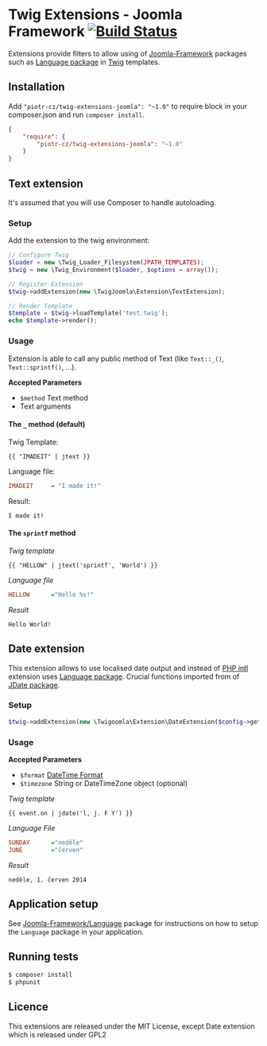 Twig Extensions - Joomla Framework [![Build Status](https://travis-ci.org/piotr-cz/Twig-extensions-Joomla.svg?branch=master)](https://travis-ci.org/piotr-cz/Twig-extensions-Joomla)
===============================

Extensions provide filters to allow using of [Joomla-Framework][2] packages such as [Language package][3] in [Twig][1] templates.


## Installation

Add `"piotr-cz/twig-extensions-joomla": "~1.0"` to require block in your composer.json and run `composer install`.

```json
{
	"require": {
		"piotr-cz/twig-extensions-joomla": "~1.0"
	}
}
```


## Text extension

It's assumed that you will use Composer to handle autoloading.

### Setup

Add the extension to the twig environment:

```php
// Configure Twig
$loader = new \Twig_Loader_Filesystem(JPATH_TEMPLATES);
$twig = new \Twig_Environment($loader, $options = array());

// Register Extension
$twig->addExtension(new \TwigJoomla\Extension\TextExtension);

// Render Template
$template = $twig->loadTemplate('test.twig');
echo $template->render();
```

### Usage

Extension is able to call any public method of Text (like `Text::_()`, `Text::sprintf()`, ...).

**Accepted Parameters**

- `$method` Text method
- Text arguments


#### The `_` method (default)

Twig Template:
```twig
{{ "IMADEIT" | jtext }}
```

Language file:
```ini
IMADEIT 	= "I made it!"
```

Result:
```
I made it!
```


#### The `sprintf` method

_Twig template_
```twig
{{ "HELLOW" | jtext('sprintf', 'World') }}
```

_Language file_
```ini
HELLOW		="Hello %s!"
```

_Result_
```
Hello World!
```


## Date extension

This extension allows to use localised date output and instead of [PHP intl](http://php.net/intl) extension uses [Language package][3].
Crucial functions imported from of [JDate package](https://github.com/joomla/joomla-platform/blob/staging/libraries/joomla/date/date.php).


### Setup

```php
$twig->addExtension(new \Twigoomla\Extension\DateExtension($config->get('timezone')));
```


### Usage

**Accepted Parameters**

- `$format` [DateTime Format](http://cz1.php.net/manual/en/function.date.php)
- `$timezone` String or DateTimeZone object (optional)


_Twig template_
```twig
{{ event.on | jdate('l, j. F Y') }}
```

_Language File_
```ini
SUNDAY		="neděle"
JUNE		="červen"
```

_Result_
```
neděle, 1. červen 2014
```


## Application setup

See [Joomla-Framework/Language][3] package for instructions on how to setup the `Language` package in your application.


## Running tests

```sh
$ composer install
$ phpunit
```

## Licence
This extensions are released under the MIT License, except Date extension which is released under GPL2


[1]: http://twig.sensiolabs.org
[2]: http://framework.joomla.org
[3]: https://github.com/joomla-framework/language
